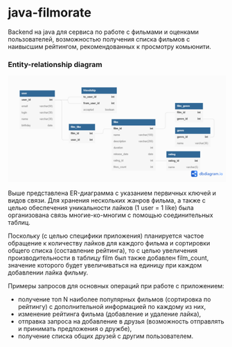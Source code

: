 # java-filmorate
Backend на java для сервиса по работе с фильмами и оценками пользователей, возможностью получения списка фильмов с наивысшим рейтингом, рекомендованных к просмотру комьюнити.

### Entity-relationship diagram ###
![ER-diagram for filmorate](FimorateERD.png)

Выше представлена ER-диаграмма с указанием первичных ключей и видов связи.
Для хранения нескольких жанров фильма, а также с целью обеспечения уникальности лайков (1 user = 1 like) была организована связь многие-ко-многим с помощью соединительных таблиц.

Поскольку (с целью специфики приложения) планируется частое обращение к количеству лайков для каждого фильма и сортировки общего списка (составление рейтинга), то с целью увеличения производительности в таблицу film был также добавлен film_count, значение которого будет увеличиваться на единицу при каждом добавлении лайка фильму.

Примеры запросов для основных операций при работе с приложением: 
- получение топ N наиболее популярных фильмов (сортировка по рейтингу) с дополнительной информацией по каждому из них,
- изменение рейтинга фильма (добавление и удаление лайка), 
- отправка запроса на добавление в друзья (возможность отправлять и принимать предложения о дружбе), 
- получение списка общих друзей с другим пользователем.
